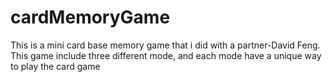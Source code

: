 # cardMemoryGame
This is a mini card base memory game that i did with a partner-David Feng. This game include three different mode, and each mode have a unique way to play the card game
